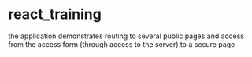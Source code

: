 # react_training

the application demonstrates routing to several public pages and access from the access form (through access to the server) to a secure page
